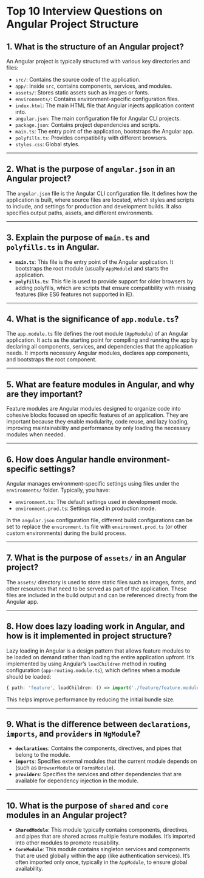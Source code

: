 
# Top 10 Interview Questions on Angular Project Structure

## 1. What is the structure of an Angular project?

An Angular project is typically structured with various key directories and files:
- `src/`: Contains the source code of the application.
- `app/`: Inside `src`, contains components, services, and modules.
- `assets/`: Stores static assets such as images or fonts.
- `environments/`: Contains environment-specific configuration files.
- `index.html`: The main HTML file that Angular injects application content into.
- `angular.json`: The main configuration file for Angular CLI projects.
- `package.json`: Contains project dependencies and scripts.
- `main.ts`: The entry point of the application, bootstraps the Angular app.
- `polyfills.ts`: Provides compatibility with different browsers.
- `styles.css`: Global styles.

---

## 2. What is the purpose of `angular.json` in an Angular project?

The `angular.json` file is the Angular CLI configuration file. It defines how the application is built, where source files are located, which styles and scripts to include, and settings for production and development builds. It also specifies output paths, assets, and different environments.

---

## 3. Explain the purpose of `main.ts` and `polyfills.ts` in Angular.

- **`main.ts`**: This file is the entry point of the Angular application. It bootstraps the root module (usually `AppModule`) and starts the application.
- **`polyfills.ts`**: This file is used to provide support for older browsers by adding polyfills, which are scripts that ensure compatibility with missing features (like ES6 features not supported in IE).

---

## 4. What is the significance of `app.module.ts`?

The `app.module.ts` file defines the root module (`AppModule`) of an Angular application. It acts as the starting point for compiling and running the app by declaring all components, services, and dependencies that the application needs. It imports necessary Angular modules, declares app components, and bootstraps the root component.

---

## 5. What are feature modules in Angular, and why are they important?

Feature modules are Angular modules designed to organize code into cohesive blocks focused on specific features of an application. They are important because they enable modularity, code reuse, and lazy loading, improving maintainability and performance by only loading the necessary modules when needed.

---

## 6. How does Angular handle environment-specific settings?

Angular manages environment-specific settings using files under the `environments/` folder. Typically, you have:
- `environment.ts`: The default settings used in development mode.
- `environment.prod.ts`: Settings used in production mode.

In the `angular.json` configuration file, different build configurations can be set to replace the `environment.ts` file with `environment.prod.ts` (or other custom environments) during the build process.

---

## 7. What is the purpose of `assets/` in an Angular project?

The `assets/` directory is used to store static files such as images, fonts, and other resources that need to be served as part of the application. These files are included in the build output and can be referenced directly from the Angular app.

---

## 8. How does lazy loading work in Angular, and how is it implemented in project structure?

Lazy loading in Angular is a design pattern that allows feature modules to be loaded on demand rather than loading the entire application upfront. It’s implemented by using Angular’s `loadChildren` method in routing configuration (`app-routing.module.ts`), which defines when a module should be loaded:
```ts
{ path: 'feature', loadChildren: () => import('./feature/feature.module').then(m => m.FeatureModule) }
```
This helps improve performance by reducing the initial bundle size.

---

## 9. What is the difference between `declarations`, `imports`, and `providers` in `NgModule`?

- **`declarations`**: Contains the components, directives, and pipes that belong to the module.
- **`imports`**: Specifies external modules that the current module depends on (such as `BrowserModule` or `FormsModule`).
- **`providers`**: Specifies the services and other dependencies that are available for dependency injection in the module.

---

## 10. What is the purpose of `shared` and `core` modules in an Angular project?

- **`SharedModule`**: This module typically contains components, directives, and pipes that are shared across multiple feature modules. It’s imported into other modules to promote reusability.
- **`CoreModule`**: This module contains singleton services and components that are used globally within the app (like authentication services). It’s often imported only once, typically in the `AppModule`, to ensure global availability.


